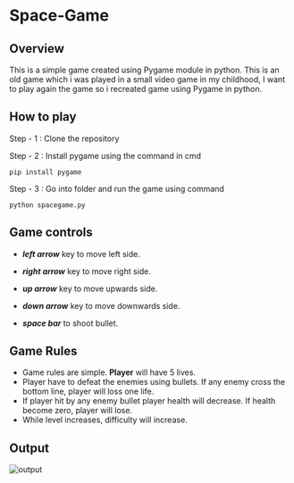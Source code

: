 # Space-Game

## Overview 
This is a simple game created using Pygame module in python. This is an old game which i was played in a small video game in my childhood, I want to play again the game so i recreated game using Pygame in python.

## How to play 
Step - 1 : Clone the repository

Step - 2 : Install pygame using the command in cmd

```pip install pygame```

Step - 3 : Go into folder and run the game using command 

```python spacegame.py```

## Game controls
- ***left arrow*** key to move left side.

- ***right arrow*** key to move right side.

- ***up arrow*** key to move upwards side.

- ***down arrow*** key to move downwards side.

- ***space bar*** to shoot bullet.

## Game Rules
- Game rules are simple. **Player** will have 5 lives. 
- Player have to defeat the enemies using bullets. If any enemy cross the bottom line, player will loss one life. 
- If player hit by any enemy bullet player health will decrease. If health become zero, player will lose.
- While level increases, difficulty will increase.

## Output 

![output](output.gif)
